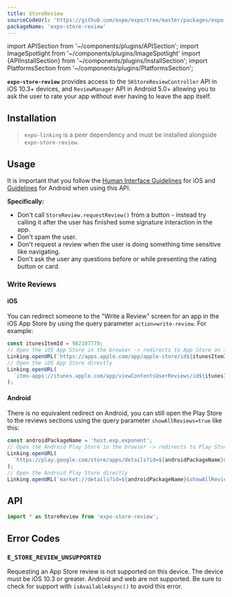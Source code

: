 ```yaml
---
title: StoreReview
sourceCodeUrl: 'https://github.com/expo/expo/tree/master/packages/expo-store-review'
packageName: 'expo-store-review'
---
```


import APISection from '~/components/plugins/APISection';
import ImageSpotlight from '~/components/plugins/ImageSpotlight'
import {APIInstallSection} from '~/components/plugins/InstallSection';
import PlatformsSection from '~/components/plugins/PlatformsSection';

**`expo-store-review`** provides access to the `SKStoreReviewController` API in iOS 10.3+ devices, and `ReviewManager` API in Android 5.0+ allowing you to ask the user to rate your app without ever having to leave the app itself.

<ImageSpotlight src="/static/images/store-review.png" alt="Screenshots of the store review API in action on iOS" />

<PlatformsSection android emulator ios simulator />

## Installation

> `expo-linking` is a peer dependency and must be installed alongside `expo-store-review`.

<APIInstallSection packageName="expo-store-review expo-linking" />

## Usage

It is important that you follow the [Human Interface Guidelines](https://developer.apple.com/ios/human-interface-guidelines/system-capabilities/ratings-and-reviews/) for iOS and [Guidelines](https://developer.android.com/guide/playcore/in-app-review#when-to-request) for Android when using this API.

**Specifically:**

- Don't call `StoreReview.requestReview()` from a button - instead try calling it after the user has finished some signature interaction in the app.
- Don't spam the user.
- Don't request a review when the user is doing something time sensitive like navigating.
- Don't ask the user any questions before or while presenting the rating button or card.

### Write Reviews

#### iOS

You can redirect someone to the "Write a Review" screen for an app in the iOS App Store by using the query parameter `action=write-review`. For example:

```ts
const itunesItemId = 982107779;
// Open the iOS App Store in the browser -> redirects to App Store on iOS
Linking.openURL(`https://apps.apple.com/app/apple-store/id${itunesItemId}?action=write-review`);
// Open the iOS App Store directly
Linking.openURL(
  `itms-apps://itunes.apple.com/app/viewContentsUserReviews/id${itunesItemId}?action=write-review`
);
```

#### Android

There is no equivalent redirect on Android, you can still open the Play Store to the reviews sections using the query parameter `showAllReviews=true` like this:

```ts
const androidPackageName = 'host.exp.exponent';
// Open the Android Play Store in the browser -> redirects to Play Store on Android
Linking.openURL(
  `https://play.google.com/store/apps/details?id=${androidPackageName}&showAllReviews=true`
);
// Open the Android Play Store directly
Linking.openURL(`market://details?id=${androidPackageName}&showAllReviews=true`);
```

## API

```js
import * as StoreReview from 'expo-store-review';
```

<APISection packageName="expo-store-review" apiName="StoreReview" />

## Error Codes

### `E_STORE_REVIEW_UNSUPPORTED`

Requesting an App Store review is not supported on this device. The device must be iOS 10.3 or greater. Android and web are not supported. Be sure to check for support with `isAvailableAsync()` to avoid this error.
